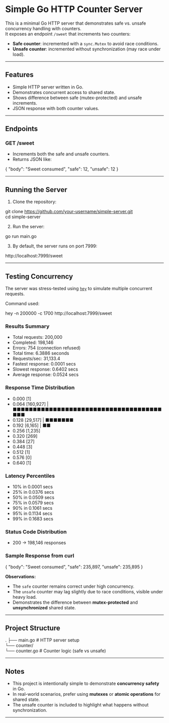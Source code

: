 # Simple Go HTTP Counter Server

This is a minimal Go HTTP server that demonstrates safe vs. unsafe concurrency handling with counters.  
It exposes an endpoint `/sweet` that increments two counters:

- **Safe counter**: incremented with a `sync.Mutex` to avoid race conditions.
- **Unsafe counter**: incremented without synchronization (may race under load).

---

## Features

- Simple HTTP server written in Go.
- Demonstrates concurrent access to shared state.
- Shows difference between safe (mutex-protected) and unsafe increments.
- JSON response with both counter values.

---

## Endpoints

### GET /sweet

- Increments both the safe and unsafe counters.
- Returns JSON like:

{
"body": "Sweet consumed",
"safe": 12,
"unsafe": 12
}

---

## Running the Server

1. Clone the repository:

git clone https://github.com/your-username/simple-server.git  
cd simple-server

2. Run the server:

go run main.go

3. By default, the server runs on port 7999:

http://localhost:7999/sweet

---

## Testing Concurrency

The server was stress-tested using [`hey`](https://github.com/rakyll/hey) to simulate multiple concurrent requests.

Command used:

hey -n 200000 -c 1700 http://localhost:7999/sweet

### Results Summary

- Total requests: 200,000
- Completed: 198,146
- Errors: 754 (connection refused)
- Total time: 6.3886 seconds
- Requests/sec: 31,133.4
- Fastest response: 0.0001 secs
- Slowest response: 0.6402 secs
- Average response: 0.0524 secs

### Response Time Distribution

- 0.000 [1]
- 0.064 [160,927] | ■■■■■■■■■■■■■■■■■■■■■■■■■■■■■■■■■■■■■■■■
- 0.128 [29,517] | ■■■■■■■
- 0.192 [6,165] | ■■
- 0.256 [1,235]
- 0.320 [269]
- 0.384 [27]
- 0.448 [3]
- 0.512 [1]
- 0.576 [0]
- 0.640 [1]

### Latency Percentiles

- 10% in 0.0001 secs
- 25% in 0.0376 secs
- 50% in 0.0509 secs
- 75% in 0.0579 secs
- 90% in 0.1061 secs
- 95% in 0.1134 secs
- 99% in 0.1683 secs

### Status Code Distribution

- 200 → 198,146 responses

### Sample Response from curl

{
"body": "Sweet consumed",
"safe": 235,897,
"unsafe": 235,895
}

**Observations:**

- The `safe` counter remains correct under high concurrency.
- The `unsafe` counter may lag slightly due to race conditions, visible under heavy load.
- Demonstrates the difference between **mutex-protected** and **unsynchronized** shared state.

---

## Project Structure

.
├── main.go # HTTP server setup  
└── counter/  
 └── counter.go # Counter logic (safe vs unsafe)

---

## Notes

- This project is intentionally simple to demonstrate **concurrency safety** in Go.
- In real-world scenarios, prefer using **mutexes** or **atomic operations** for shared state.
- The unsafe counter is included to highlight what happens without synchronization.

---
